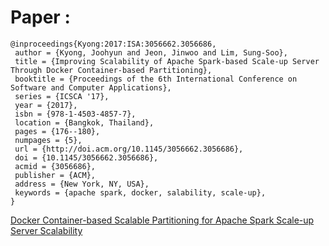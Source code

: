 # Paper : 
```
@inproceedings{Kyong:2017:ISA:3056662.3056686,
 author = {Kyong, Joohyun and Jeon, Jinwoo and Lim, Sung-Soo},
 title = {Improving Scalability of Apache Spark-based Scale-up Server Through Docker Container-based Partitioning},
 booktitle = {Proceedings of the 6th International Conference on Software and Computer Applications},
 series = {ICSCA '17},
 year = {2017},
 isbn = {978-1-4503-4857-7},
 location = {Bangkok, Thailand},
 pages = {176--180},
 numpages = {5},
 url = {http://doi.acm.org/10.1145/3056662.3056686},
 doi = {10.1145/3056662.3056686},
 acmid = {3056686},
 publisher = {ACM},
 address = {New York, NY, USA},
 keywords = {apache spark, docker, salability, scale-up},
} 
```

[Docker Container-based Scalable Partitioning for Apache Spark Scale-up Server Scalability](jaildocker.pdf)
